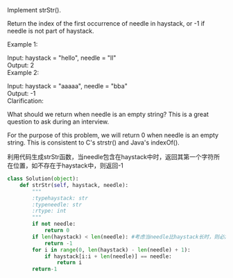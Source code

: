 Implement strStr().

Return the index of the first occurrence of needle in haystack, or -1 if needle is not part of haystack.

Example 1:

Input: haystack = "hello", needle = "ll"  
Output: 2  
Example 2:

Input: haystack = "aaaaa", needle = "bba"  
Output: -1  
Clarification:

What should we return when needle is an empty string? This is a great question to ask during an interview.

For the purpose of this problem, we will return 0 when needle is an empty string. This is consistent to C's strstr() and Java's indexOf().

利用代码生成strStr函数，当needle包含在haystack中时，返回其第一个字符所在位置，如不存在于haystack中，则返回-1


```python
class Solution(object):
    def strStr(self, haystack, needle):
        """
        :typehaystack: str
        :typeneedle: str
        :rtype: int
        """
        if not needle:
            return 0
        if len(haystack) < len(needle): #考虑当needle比haystack长时，则必定不会包含在haystack中
            return -1
        for i in range(0, len(haystack) - len(needle) + 1):
            if haystack[i:i + len(needle)] == needle:
                return i
        return-1
```
